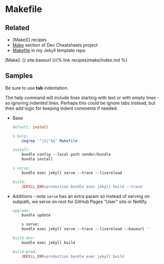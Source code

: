 # Makefile


## Related

- [Make][] recipes
- [Make](https://michaelcurrin.github.io/dev-cheatsheets/cheatsheets/make/) section of Dev Cheatsheets project
- [Makefile](https://github.com/MichaelCurrin/jekyll-blog-demo/blob/master/Makefile) in my Jekyll template repo

[Make]: {{ site.baseurl }}{% link recipes/make/index.md %}


## Samples

Be sure to use **tab** indentation.

The help command will include lines starting with text or with empty lines - so ignoring indented lines. Perhaps this could be ignore tabs instead, but then add logic for keeping indent comments if needed.

- Base
	```makefile
	default: install

	h help:
		@egrep '^\S|^$$' Makefile

	install:
		bundle config --local path vendor/bundle
		bundle install

	s serve:
		bundle exec jekyll serve --trace --livereload

	build:
		JEKYLL_ENV=production bundle exec jekyll build --trace
	```
- Additions - note `serve` has an extra param so instead of serving on subpath, we serve on root for GitHub Pages "User" site or Netlify.
	```makefile
	upgrade:
		bundle update

        s serve:
		bundle exec jekyll serve --trace --livereload --baseurl ''

	build-dev:
		bundle exec jekyll build

	build-prod:
		JEKYLL_ENV=production bundle exec jekyll build
	```
